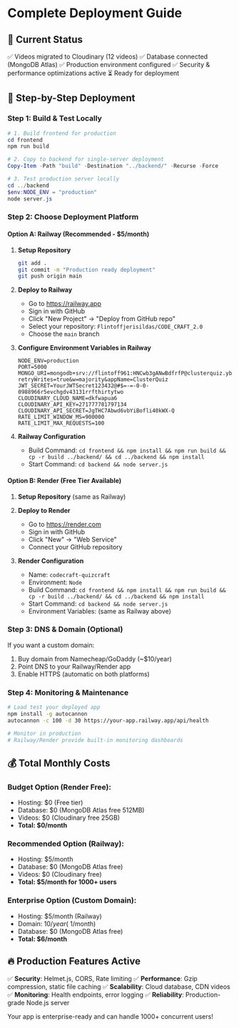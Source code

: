 # Complete Deployment Guide

## 🎯 Current Status

✅ Videos migrated to Cloudinary (12 videos)
✅ Database connected (MongoDB Atlas)
✅ Production environment configured
✅ Security & performance optimizations active
⏳ Ready for deployment

## 🚀 Step-by-Step Deployment

### Step 1: Build & Test Locally

```powershell
# 1. Build frontend for production
cd frontend
npm run build

# 2. Copy to backend for single-server deployment
Copy-Item -Path "build" -Destination "../backend/" -Recurse -Force

# 3. Test production server locally
cd ../backend
$env:NODE_ENV = "production"
node server.js
```

### Step 2: Choose Deployment Platform

#### Option A: Railway (Recommended - $5/month)

1. **Setup Repository**

   ```bash
   git add .
   git commit -m "Production ready deployment"
   git push origin main
   ```

2. **Deploy to Railway**

   - Go to https://railway.app
   - Sign in with GitHub
   - Click "New Project" → "Deploy from GitHub repo"
   - Select your repository: `Flintoffjerisildas/CODE_CRAFT_2.0`
   - Choose the `main` branch

3. **Configure Environment Variables in Railway**

   ```
   NODE_ENV=production
   PORT=5000
   MONGO_URI=mongodb+srv://flintoff961:HNCwb3gANwBdfrfP@clusterquiz.yb99an5.mongodb.net/?retryWrites=true&w=majority&appName=ClusterQuiz
   JWT_SECRET=YourJWTSecret123432@#$=-=-0-0-0988966r5evchgdv43131rrfthirtytwo
   CLOUDINARY_CLOUD_NAME=dkfwapua6
   CLOUDINARY_API_KEY=271777781797134
   CLOUDINARY_API_SECRET=JgTHC7Abwd6vbYiBofli40kWX-Q
   RATE_LIMIT_WINDOW_MS=900000
   RATE_LIMIT_MAX_REQUESTS=100
   ```

4. **Railway Configuration**
   - Build Command: `cd frontend && npm install && npm run build && cp -r build ../backend/ && cd ../backend && npm install`
   - Start Command: `cd backend && node server.js`

#### Option B: Render (Free Tier Available)

1. **Setup Repository** (same as Railway)

2. **Deploy to Render**

   - Go to https://render.com
   - Sign in with GitHub
   - Click "New" → "Web Service"
   - Connect your GitHub repository

3. **Render Configuration**
   - Name: `codecraft-quizcraft`
   - Environment: `Node`
   - Build Command: `cd frontend && npm install && npm run build && cp -r build ../backend/ && cd ../backend && npm install`
   - Start Command: `cd backend && node server.js`
   - Environment Variables: (same as Railway above)

### Step 3: DNS & Domain (Optional)

If you want a custom domain:

1. Buy domain from Namecheap/GoDaddy (~$10/year)
2. Point DNS to your Railway/Render app
3. Enable HTTPS (automatic on both platforms)

### Step 4: Monitoring & Maintenance

```bash
# Load test your deployed app
npm install -g autocannon
autocannon -c 100 -d 30 https://your-app.railway.app/api/health

# Monitor in production
# Railway/Render provide built-in monitoring dashboards
```

## 💰 Total Monthly Costs

### Budget Option (Render Free):

- Hosting: $0 (Free tier)
- Database: $0 (MongoDB Atlas free 512MB)
- Videos: $0 (Cloudinary free 25GB)
- **Total: $0/month**

### Recommended Option (Railway):

- Hosting: $5/month
- Database: $0 (MongoDB Atlas free)
- Videos: $0 (Cloudinary free)
- **Total: $5/month for 1000+ users**

### Enterprise Option (Custom Domain):

- Hosting: $5/month (Railway)
- Domain: $10/year (~$1/month)
- Database: $0 (MongoDB Atlas free)
- **Total: $6/month**

## 🔥 Production Features Active

✅ **Security**: Helmet.js, CORS, Rate limiting
✅ **Performance**: Gzip compression, static file caching
✅ **Scalability**: Cloud database, CDN videos
✅ **Monitoring**: Health endpoints, error logging
✅ **Reliability**: Production-grade Node.js server

Your app is enterprise-ready and can handle 1000+ concurrent users!
